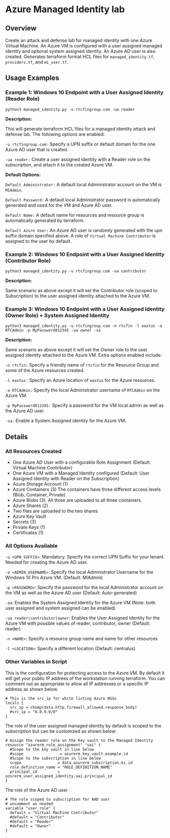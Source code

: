 # Azure Managed Identity lab

## Overview

Create an attack and defense lab for managed identity with one Azure Virtual Machine.  An Azure VM is configured with a user assigned managed identity and optional system assigned identity.  An Azure AD user is also created.  Generates terraform format HCL files for ```managed_identity.tf```,  ```providers.tf```, and ```mi_user.tf```.

## Usage Examples

### Example 1:  Windows 10 Endpoint with a User Assigned Identity (Reader Role)

```python3 managed_identity.py -u rtcfingroup.com -ua reader```

**Description:**

This will generate terraform HCL files for a managed identity attack and defense lab.  The following options are enabled:

```-u rtcfingroup.com:``` Specify a UPN suffix or default domain for the one Azure AD user that is created.

```-ua reader:``` Create a user assigned identity with a Reader role on the subscription, and attach it to the created Azure VM.  

**Default Options:**

```Default Administrator:``` A default local Administrator account on the VM is ```MIAdmin```.

```Default Password:``` A default local Administrator password is automatically generated and used for the VM and Azure AD user.

```Default Name:``` A default name for resources and resource group is automatically generated by terraform.

```Default Azure User:``` An Azure AD user is randomly generated with the upn suffix domain specified above. A role of ```Virtual Machine Contributor``` is assigned to the  user by default.

### Example 2:  Windows 10 Endpoint with a User Assigned Identity (Contributor Role)

```python3 managed_identity.py -u rtcfingroup.com -ua contributor```

**Description:**

Same scenario as above except it will set the Contributor role (scoped to Subscription) to the user assigned identity attached to the Azure VM.

### Example 3: Windows 10 Endpoint with a User Assigned Identity (Owner Role) + System Assigned Identity

```python3 managed_identity.py -u rtcfingroup.com -n rtcfin -l eastus -a RTCAdmin -p MyPassword012345 -ua owner -sa```

**Description:**

Same scenario as above except it will set the Owner role to the user assigned identity attached to the Azure VM.  Extra options enabled include:

```-n rtcfin:``` Specify a friendly name of ```rtcfin``` for the Resource Group and some of the Azure resources created.

```-l eastus:``` Specify an Azure location of ```eastus``` for the Azure resources.

```-a RTCAdmin:``` Specify the local Administrator username of ```RTCAdmin``` on the Azure VM.

```-p MyPassword012345:``` Specify a password for the VM local admin  as well as the Azure AD user.

```-sa:``` Enable a System Assigned identity for the Azure VM.

## Details

### All Resources Created
* One Azure AD User with a configurable Role Assignment (Default:  Virtual Machine Contributor)
* One Azure VM with a Managed Identity configured (Default:  User Assigned Identity with Reader on the Subscription)
* Azure Storage Account (1)
* Azure Containers (3)
The containers have three different access levels (Blob, Container, Private)
* Azure Blobs (3).  All three are uploaded to all three containers.
* Azure Shares (2)
* Two files are uploaded to the two shares
* Azure Key Vault
* Secrets (3)
* Private Keys (1)
* Certificates (1)

### All Options Available

```-u <UPN_SUFFIX>```:  Mandatory.  Specify the correct UPN Suffix for your tenant.  Needed for creating the Azure AD user.

```-a <ADMIN_USERNAME>```:  Specify the local Administrator Username for the Windows 10 Pro Azure VM. (Default:  MIAdmin)

```-p <PASSWORD>```: Specify the password for the local Administrator account on the VM as well as the Azure AD user (Default:  Auto-generated)

```-sa```: Enables the System Assigned Identity for the Azure VM (Note:  both user assigned and system assigned can be enabled)

```-ua reader|contributor|owner```: Enables the User Assigned Identity for the Azure VM with possible values of reader, contributor, owner (Default:  reader)

```-n <NAME>```:  Specify a resource group name and name for other resources

```-l <LOCATION>```:  Specify a different location (Default: centralus)

### Other Variables in Script

This is the configuration for protecting access to the Azure VM.  By default it will get your public IP address of the workstation running terraform.  You can comment out as appropriate to allow all IP addresses or a specific IP address as shown below.

```
# This is the src_ip for white listing Azure NSGs
locals {
  src_ip = chomp(data.http.firewall_allowed.response_body)
  #src_ip = "0.0.0.0/0"
}
```

The role of the user assigned managed identity by default is scoped to the subscription but can be customized as shown below:

```
# Assign the reader role on the Key vault to the Managed Identity
resource "azurerm_role_assignment" "uai" {
  #Scope to the key vault in line below
  #scope                = azurerm_key_vault.example.id
  #Scope to the subscription in line below
  scope                = data.azurerm_subscription.mi.id
  role_definition_name = "ROLE_DEFINITION_NAME"
  principal_id         = azurerm_user_assigned_identity.uai.principal_id
}
```

The role of the Azure AD user
```
# The role scoped to subscription for AAD user
# uncomment as needed
variable "user_role" {
  default = "Virtual Machine Contributor"
  #default = "Contributor"
  #default = "Reader"
  #default = "Owner"
}
```
